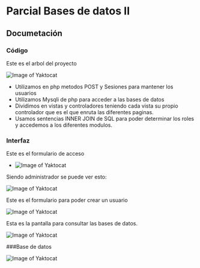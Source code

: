 # Parcial Bases de datos II
## Documetación
### Código
Este es el arbol del proyecto

![Image of Yaktocat](https://github.com/alejandromaselli/parcial/blob/master/imagenes/arbol.PNG)

- Utilizamos en php metodos POST y Sesiones para mantener los usuarios
- Utilizamos Mysqli de php para acceder a las bases de datos
- Dividimos en vistas y controladores teniendo cada vista su propio controlador que es el que enruta las diferentes paginas. 
- Usamos sentencias INNER JOIN de SQL para poder determinar los roles y accedemos a los diferentes modulos. 

### Interfaz
Este es el formulario de acceso

- ![Image of Yaktocat](https://github.com/alejandromaselli/parcial/blob/master/imagenes/2.PNG)

Siendo administrador se puede ver esto:

![Image of Yaktocat](https://github.com/alejandromaselli/parcial/blob/master/imagenes/3.PNG)

Este es el formulario para poder crear un usuario

![Image of Yaktocat](https://github.com/alejandromaselli/parcial/blob/master//imagenes/1.PNG)

Esta es la pantalla para consultar las bases de datos.

![Image of Yaktocat](https://github.com/alejandromaselli/parcial/blob/master/imagenes/4.PNG)

###Base de datos

![Image of Yaktocat](https://github.com/alejandromaselli/parcial/blob/master/diagrama.PNG)
